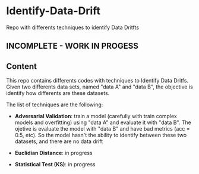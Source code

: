 # Identify-Data-Drift
 Repo with differents techniques to identify Data Dritfts

## INCOMPLETE - WORK IN PROGESS

## Content
This repo contains differents codes with techniques to Identify Data Dritfs. Given two differents data sets, named "data A" and "data B", the objective is identify how differents are these datasets. 

The list of techniques are the following:

- **Adversarial Validation**: train a model (carefully with train complex models and overfitting) using "data A" and evaluate it with "data B". The ojetive is evaluate the model with "data B" and have bad metrics (acc = 0.5, etc). So the model hasn't the ability to identify between these two datasets, and there are no data drift

- **Euclidian Distance**: in progress

- **Statistical Test (KS)**: in progress